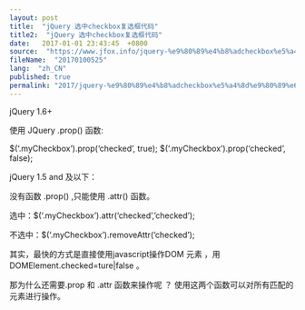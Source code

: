 ```yaml
---
layout: post
title:  "jQuery 选中checkbox复选框代码"
title2:  "jQuery 选中checkbox复选框代码"
date:   2017-01-01 23:43:45  +0800
source:  "https://www.jfox.info/jquery-%e9%80%89%e4%b8%adcheckbox%e5%a4%8d%e9%80%89%e6%a1%86%e4%bb%a3%e7%a0%81.html"
fileName:  "20170100525"
lang:  "zh_CN"
published: true
permalink: "2017/jquery-%e9%80%89%e4%b8%adcheckbox%e5%a4%8d%e9%80%89%e6%a1%86%e4%bb%a3%e7%a0%81.html"
---
```




jQuery 1.6+

使用 JQuery .prop() 函数:

$(‘.myCheckbox’).prop(‘checked’, true);
$(‘.myCheckbox’).prop(‘checked’, false);

jQuery 1.5 and 及以下：

没有函数 .prop() ,只能使用  .attr() 函数。

选中：$(‘.myCheckbox’).attr(‘checked’,’checked’);

不选中：$(‘.myCheckbox’).removeAttr(‘checked’);

其实，最快的方式是直接使用javascript操作DOM 元素 ，用 DOMElement.checked=ture|false 。

那为什么还需要.prop 和 .attr 函数来操作呢 ？ 使用这两个函数可以对所有匹配的元素进行操作。
